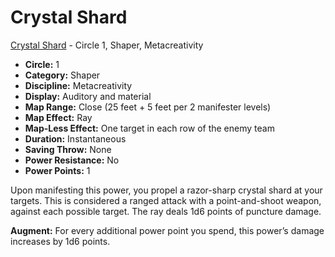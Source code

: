 # Crystal Shard

[Crystal Shard](/Psionics/C/CrystalShard.md) - Circle 1, Shaper, Metacreativity

- **Circle:** 1
- **Category:** Shaper
- **Discipline:** Metacreativity
- **Display:** Auditory and material
- **Map Range:** Close (25 feet + 5 feet per 2 manifester levels)
- **Map Effect:** Ray
- **Map-Less Effect:** One target in each row of the enemy team
- **Duration:** Instantaneous
- **Saving Throw:** None
- **Power Resistance:** No
- **Power Points:** 1

Upon manifesting this power, you propel a razor-sharp crystal shard at your targets. This is considered a ranged attack with a point-and-shoot weapon, against each possible target. The ray deals 1d6 points of puncture damage.

**Augment:** For every additional power point you spend, this power’s damage increases by 1d6 points.
